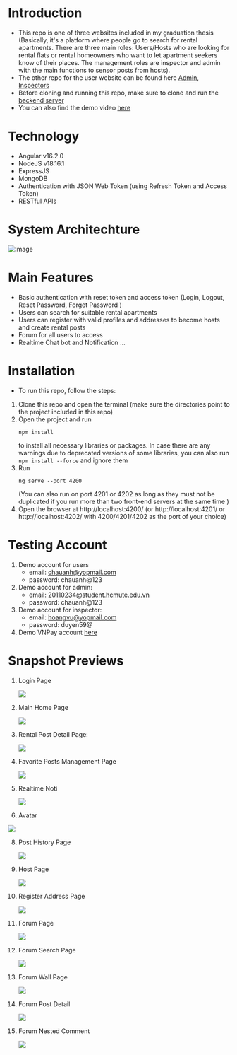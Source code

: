 # Introduction
- This repo is one of three websites included in my graduation thesis (Basically, it's a platform where people go to search for rental apartments. There are three main roles: Users/Hosts who are looking for rental flats or rental homeowners who want to let apartment seekers know of their places. The management roles are inspector and admin with the main functions to sensor posts from hosts).
- The other repo for the user website can be found here <a href='https://github.com/nguyenkieuchauanh0908/FE_RentalHubAdmin'>Admin</a>, <a href='https://github.com/nguyenkieuchauanh0908/FE_RentalHubInspector'>Inspectors</a>
- Before cloning and running this repo, make sure to clone and run the <a href='https://github.com/nguyenkieuchauanh0908/RentalHubBE'>backend server</a>
- You can also find the demo video <a href='https://youtu.be/-Bspym1C5Fw'>here</a>
# Technology
- Angular v16.2.0
- NodeJS v18.16.1
- ExpressJS
- MongoDB
- Authentication with JSON Web Token (using Refresh Token and Access Token)
- RESTful APIs

# System Architechture
![image](https://github.com/user-attachments/assets/647ec7f2-7314-452f-95b7-f18ad55eea41)

# Main Features
- Basic authentication with reset token and access token (Login, Logout, Reset Password, Forget Password )
- Users can search for suitable rental apartments
- Users can register with valid profiles and addresses to become hosts and create rental posts
- Forum for all users to access
- Realtime Chat bot and Notification
  ...

# Installation
- To run this repo, follow the steps:
 1. Clone this repo and open the terminal (make sure the directories point to the project included in this repo)
 2. Open the project and run <pre><code>npm install</code></pre> to install all necessary libraries or packages. In case there are any warnings due to deprecated versions of some libraries, you can also run <code>npm install --force</code></pre> and ignore them
 3. Run <pre><code>ng serve --port 4200</code></pre> (You can also run on port 4201 or 4202 as long as they must not be duplicated if you run more than two front-end servers at the same time )
 4. Open the browser at http://localhost:4200/ (or http://localhost:4201/ or http://localhost:4202/ with 4200/4201/4202 as the port of your choice)
 # Testing Account
1.  Demo account for users
    - email: chauanh@yopmail.com
    - password: chauanh@123
2. Demo account for admin:
    - email: 20110234@student.hcmute.edu.vn
    - password: chauanh@123
3. Demo account for inspector:
    - email: hoangvu@yopmail.com
    - password: duyen59@
4. Demo VNPay account <a href='https://sandbox.vnpayment.vn/apis/vnpay-demo/'>here</a>

# Snapshot Previews
1. Login Page
   
    <img src='images/login.png'>

2. Main Home Page
   
    <img src='./images/home.png'>

3. Rental Post Detail Page:

   <img src='images/rental-post-detail.png'>
   
4. Favorite Posts Management Page

   <img src='images/favorite-posts.png'>
   
6. Realtime Noti

   <img src='images/noti.png'>
   
8.  Avatar

   <img src='images/avatar.png'>
   
8. Post History Page
   
   <img src='images/post-history.png'>
   
9. Host Page

   <img src='images/host.png'>

10. Register Address Page

    <img src='images/register-address.png'>

11. Forum Page

    <img src='images/forum.png'>

12. Forum Search Page

    <img src='images/forum-search.png'>

13. Forum Wall Page

    <img src='images/wall.png'>

14. Forum Post Detail

    <img src='images/forum-post-detail.png'>
    
15. Forum Nested Comment

    <img src='images/nested-comment.png'>





 


